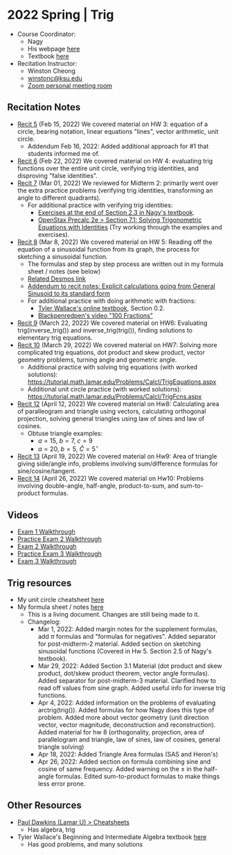# 2022 Spring | Trig

<style>
 a:visited {
  color: darkorchid
 }
</style>

* Course Coordinator:
  * Nagy
  * His webpage [here](https://www.math.ksu.edu/~nagy/math150/spring2022/syllabus.html)
  * Textbook [here](https://www.math.ksu.edu/~nagy/math150/trig-book.html)
* Recitation Instructor:
  * Winston Cheong
  * winstonc@ksu.edu
  * [Zoom personal meeting room](https://ksu.zoom.us/j/2293865582?pwd=Z0dqUTQrUSt6THRBOW41SG43aitmdz09)

## Recitation Notes

* [Recit 5](./recit5-notes.pdf) (Feb 15, 2022) We covered material on HW 3: equation of a circle, bearing notation, linear equations "lines", vector arithmetic, unit circle.
  * Addendum Feb 16, 2022: Added additional approach for #1 that students informed me of.
* [Recit 6](./recit6-notes.pdf) (Feb 22, 2022) We covered material on HW 4: evaluating trig functions over the entire unit circle, verifying trig identities, and disproving "false identities".
* [Recit 7](./recit7-notes.pdf) (Mar 01, 2022) We reviewed for Midterm 2: primarily went over the extra practice problems (verifying trig identities, transforming an angle to different quadrants).
  * For additional practice with verifying trig identities:
    * [Exercises at the end of Section 2.3 in Nagy's textbook](https://www.math.ksu.edu/~nagy/math150/2022-02-TRIG-BOOK.pdf#page=93).
    * [OpenStax Precalc 2e > Section 7.1: Solving Trigonometric Equations with Identities](https://openstax.org/books/precalculus-2e/pages/7-1-solving-trigonometric-equations-with-identities) (Try working through the examples and exercises).
* [Recit 8](./recit8-notes.jpg) (Mar 8, 2022) We covered material on HW 5: Reading off the equation of a sinusoidal function from its graph, the process for sketching a sinusoidal function.
  * The formulas and step by step process are written out in my formula sheet / notes (see below)
  * [Related Desmos link](https://www.desmos.com/calculator/157de3nq51)
  * [Addendum to recit notes: Explicit calculations going from General Sinusoid to its standard form](./recit8-notes-addendum.jpg)
  * For additional practice with doing arithmetic with fractions:
    * [Tyler Wallace's online textbook](http://www.wallace.ccfaculty.org/book/book.html), Section 0.2.
    * [Blackpenredpen's video "100 Fractions"](https://www.youtube.com/watch?v=93_N3v9CIu0)
* [Recit 9](./recit9-notes.pdf) (March 22, 2022) We covered material on HW6: Evaluating trig(inverse_trig()) and inverse_trig(trig()), finding solutions to elementary trig equations.
* [Recit 10](./recit10-notes.pdf) (March 29, 2022) We covered material on HW7: Solving more complicated trig equations, dot product and skew product, vector geometry problems, turning angle and geometric angle.
  * Additional practice with solving trig equations (with worked solutions): <https://tutorial.math.lamar.edu/Problems/CalcI/TrigEquations.aspx>
  * Additional unit circle practice (with worked solutions): <https://tutorial.math.lamar.edu/Problems/CalcI/TrigFcns.aspx>
* [Recit 12](./recit12-notes.pdf) (April 12, 2022) We covered material on Hw8: Calculating area of paralleogram and triangle using vectors, calculating orthogonal projection, solving general triangles using law of sines and law of cosines.
  * Obtuse triangle examples:
    * $a=15,\ b=7,\ c=9$
    * $a=20,\ b=5,\ \widehat{C} = 5^\circ$
* [Recit 13](./recit13-notes.pdf) (April 19, 2022) We covered material on Hw9: Area of triangle giving side/angle info, problems involving sum/difference formulas for sine/cosine/tangent.
* [Recit 14](./recit14-notes.pdf) (April 26, 2022) We covered material on Hw10: Problems involving double-angle, half-angle, product-to-sum, and sum-to-product formulas.

## Videos

* [Exam 1 Walkthrough](https://www.youtube.com/watch?v=DBF53IpfbCg)
* [Practice Exam 2 Walkthrough](https://youtu.be/D3JkQ7bL1rc)
* [Exam 2 Walkthrough](https://youtu.be/PRz257KYchY)
* [Practice Exam 3 Walkthrough](https://youtu.be/bEGzsWrD5Zc)
* [Exam 3 Walkthrough](https://youtu.be/Map9YCA2TwU)

## Trig resources

* My unit circle cheatsheet [here](https://www.overleaf.com/read/pjpffsrkrhfx)
* My formula sheet / notes [here](https://www.overleaf.com/read/rrmdqtkckcvx)
  * This is a living document. Changes are still being made to it.
  * Changelog:
    * Mar 1, 2022: Added margin notes for the supplement formulas, add $\pi$ formulas and "formulas for negatives". Added separator for post-midterm-2 material. Added section on sketching sinusoidal functions (Covered in Hw 5. Section 2.5 of Nagy's textbook).
    * Mar 29, 2022: Added Section 3.1 Material (dot product and skew product, dot/skew product theorem, vector angle formulas). Added separator for post-midterm-3 material. Clarified how to read off values from sine graph. Added useful info for inverse trig functions.
    * Apr 4, 2022: Added information on the problems of evaluating arctrig(trig()). Added formulas for how Nagy does this type of problem. Added more about vector geometry (unit direction vector, vector magnitude, deconstruction and reconstruction). Added material for hw 8 (orthogonality, projection, area of parallelogram and triangle, law of sines, law of cosines, general triangle solving)
    * Apr 18, 2022: Added Triangle Area formulas (SAS and Heron's)
    * Apr 26, 2022: Added section on formula combining sine and cosine of same frequency. Added warning on the $\pm$ in the half-angle formulas. Edited sum-to-product formulas to make things less error prone.

## Other Resources

* [Paul Dawkins (Lamar U) > Cheatsheets](http://tutorial.math.lamar.edu/Extras/CheatSheets_Tables.aspx)
  * Has algebra, trig
* Tyler Wallace's Beginning and Intermediate Algebra textbook [here](http://www.wallace.ccfaculty.org/book/book.html)
  * Has good problems, and many solutions

